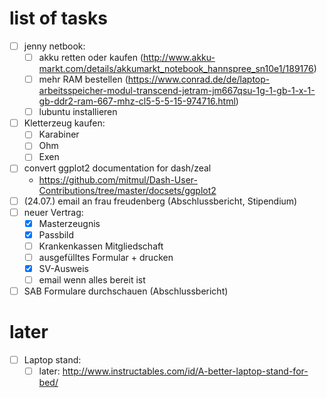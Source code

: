 # list of tasks

* [ ] jenny netbook: 
    * [ ] akku retten oder kaufen (http://www.akku-markt.com/details/akkumarkt_notebook_hannspree_sn10e1/189176)
    * [ ] mehr RAM bestellen (https://www.conrad.de/de/laptop-arbeitsspeicher-modul-transcend-jetram-jm667qsu-1g-1-gb-1-x-1-gb-ddr2-ram-667-mhz-cl5-5-5-15-974716.html)
    * [ ] lubuntu installieren
* [ ] Kletterzeug kaufen:
    * [ ] Karabiner
    * [ ] Ohm
    * [ ] Exen
* [ ] convert ggplot2 documentation for dash/zeal
    * https://github.com/mitmul/Dash-User-Contributions/tree/master/docsets/ggplot2
* [ ] (24.07.) email an frau freudenberg (Abschlussbericht, Stipendium)
* [ ] neuer Vertrag:
    * [X] Masterzeugnis
    * [X] Passbild
    * [ ] Krankenkassen Mitgliedschaft
    * [ ] ausgefülltes Formular + drucken
    * [X] SV-Ausweis
    * [ ] email wenn alles bereit ist
* [ ] SAB Formulare durchschauen (Abschlussbericht)

# later
* [ ] Laptop stand:
    * [ ] later: http://www.instructables.com/id/A-better-laptop-stand-for-bed/
